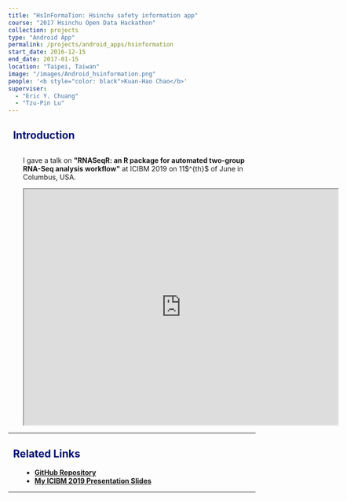 ```yaml
---
title: "HsInFormaTion: Hsinchu safety information app"
course: "2017 Hsinchu Open Data Hackathon"
collection: projects
type: "Android App"
permalink: /projects/android_apps/hsinformation
start_date: 2016-12-15
end_date: 2017-01-15
location: "Taipei, Taiwan"
image: "/images/Android_hsinformation.png"
people: '<b style="color: black">Kuan-Hao Chao</b>'
superviser:
  - "Eric Y. Chuang"
  - "Tzu-Pin Lu"
---
```


<h2 style="color: #000f70"> <i class="fas fa-dot-circle" style="font-size:18px;"></i> &nbsp;&nbsp;Introduction </h2>

<div style="margin-left: 30px">
  <p style="margin-top: 30px">
  I gave a talk on <b>"RNASeqR: an R package for automated two-group RNA-Seq analysis workflow"</b> at ICIBM 2019 on 11$^{th}$ of June in Columbus, USA.
  </p>

  <iframe src="https://drive.google.com/file/d/1o5MdjYdPyr8H59u4W1vyeYM72FLyvyZb/preview" width="640" height="480"></iframe>
</div>



---

<h2 style="color: #000f70"> <i class="fas fa-dot-circle" style="font-size:18px;"></i> &nbsp;&nbsp;Related Links </h2>

<div style="margin-left: 30px">
  <ul>
    <li>
      <a href="https://github.com/Kuanhao-Chao/HsInFormaTion" target="_blank"><b>GitHub Repository</b></a>
    </li>
    <li>
      <a href="https://drive.google.com/open?id=1XLg_ej1cUAJ8uTVV_XM-0KxnR2DKQXIQ" target="_blank"><b>My ICIBM 2019 Presentation Slides</b></a>
    </li>
  </ul>
</div>

---
